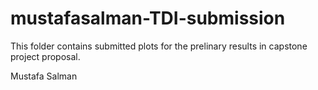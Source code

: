 # mustafasalman-TDI-submission

This folder contains submitted plots for the prelinary results in capstone project proposal.

Mustafa Salman
